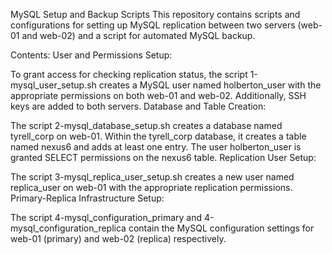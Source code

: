 MySQL Setup and Backup Scripts
This repository contains scripts and configurations for setting up MySQL replication between two servers (web-01 and web-02) and a script for automated MySQL backup.

Contents:
User and Permissions Setup:

To grant access for checking replication status, the script 1-mysql_user_setup.sh creates a MySQL user named holberton_user with the appropriate permissions on both web-01 and web-02.
Additionally, SSH keys are added to both servers.
Database and Table Creation:

The script 2-mysql_database_setup.sh creates a database named tyrell_corp on web-01.
Within the tyrell_corp database, it creates a table named nexus6 and adds at least one entry.
The user holberton_user is granted SELECT permissions on the nexus6 table.
Replication User Setup:

The script 3-mysql_replica_user_setup.sh creates a new user named replica_user on web-01 with the appropriate replication permissions.
Primary-Replica Infrastructure Setup:

The script 4-mysql_configuration_primary and 4-mysql_configuration_replica contain the MySQL configuration settings for web-01 (primary) and web-02 (replica) respectively.
